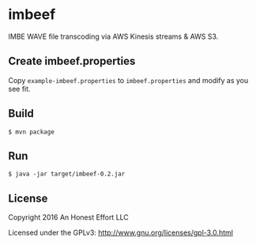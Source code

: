 # imbeef

IMBE WAVE file transcoding via AWS Kinesis streams & AWS S3.

## Create imbeef.properties
Copy `example-imbeef.properties` to `imbeef.properties` and modify as you see fit.

## Build
```
$ mvn package
```

## Run
```
$ java -jar target/imbeef-0.2.jar
```

## License

Copyright 2016 An Honest Effort LLC

Licensed under the GPLv3: http://www.gnu.org/licenses/gpl-3.0.html
